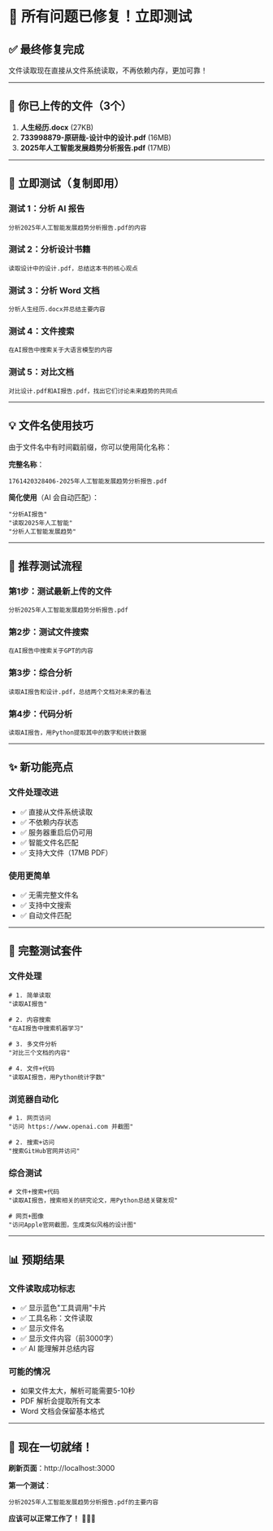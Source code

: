 # 🎉 所有问题已修复！立即测试

## ✅ 最终修复完成

文件读取现在直接从文件系统读取，不再依赖内存，更加可靠！

---

## 📁 你已上传的文件（3个）

1. **人生经历.docx** (27KB)
2. **733998879-原研哉-设计中的设计.pdf** (16MB)
3. **2025年人工智能发展趋势分析报告.pdf** (17MB)

---

## 🚀 立即测试（复制即用）

### 测试 1：分析 AI 报告
```
分析2025年人工智能发展趋势分析报告.pdf的内容
```

### 测试 2：分析设计书籍
```
读取设计中的设计.pdf，总结这本书的核心观点
```

### 测试 3：分析 Word 文档
```
分析人生经历.docx并总结主要内容
```

### 测试 4：文件搜索
```
在AI报告中搜索关于大语言模型的内容
```

### 测试 5：对比文档
```
对比设计.pdf和AI报告.pdf，找出它们讨论未来趋势的共同点
```

---

## 💡 文件名使用技巧

由于文件名中有时间戳前缀，你可以使用简化名称：

**完整名称**：
```
1761420328406-2025年人工智能发展趋势分析报告.pdf
```

**简化使用**（AI 会自动匹配）：
```
"分析AI报告"
"读取2025年人工智能"
"分析人工智能发展趋势"
```

---

## 🎯 推荐测试流程

### 第1步：测试最新上传的文件
```
分析2025年人工智能发展趋势分析报告.pdf
```

### 第2步：测试文件搜索
```
在AI报告中搜索关于GPT的内容
```

### 第3步：综合分析
```
读取AI报告和设计.pdf，总结两个文档对未来的看法
```

### 第4步：代码分析
```
读取AI报告，用Python提取其中的数字和统计数据
```

---

## ✨ 新功能亮点

### 文件处理改进
- ✅ 直接从文件系统读取
- ✅ 不依赖内存状态
- ✅ 服务器重启后仍可用
- ✅ 智能文件名匹配
- ✅ 支持大文件（17MB PDF）

### 使用更简单
- ✅ 无需完整文件名
- ✅ 支持中文搜索
- ✅ 自动文件匹配

---

## 🧪 完整测试套件

### 文件处理
```
# 1. 简单读取
"读取AI报告"

# 2. 内容搜索
"在AI报告中搜索机器学习"

# 3. 多文件分析
"对比三个文档的内容"

# 4. 文件+代码
"读取AI报告，用Python统计字数"
```

### 浏览器自动化
```
# 1. 网页访问
"访问 https://www.openai.com 并截图"

# 2. 搜索+访问
"搜索GitHub官网并访问"
```

### 综合测试
```
# 文件+搜索+代码
"读取AI报告，搜索相关的研究论文，用Python总结关键发现"

# 网页+图像
"访问Apple官网截图，生成类似风格的设计图"
```

---

## 📊 预期结果

### 文件读取成功标志
- ✅ 显示蓝色"工具调用"卡片
- ✅ 工具名称：文件读取
- ✅ 显示文件名
- ✅ 显示文件内容（前3000字）
- ✅ AI 能理解并总结内容

### 可能的情况
- 如果文件太大，解析可能需要5-10秒
- PDF 解析会提取所有文本
- Word 文档会保留基本格式

---

## 🎊 现在一切就绪！

**刷新页面**：http://localhost:3000

**第一个测试**：
```
分析2025年人工智能发展趋势分析报告.pdf的主要内容
```

**应该可以正常工作了！** 🚀🚀🚀

